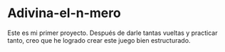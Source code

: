 # Adivina-el-n-mero
Este es mi primer proyecto. Después de darle tantas vueltas y practicar tanto, creo que he logrado crear este juego bien estructurado.
